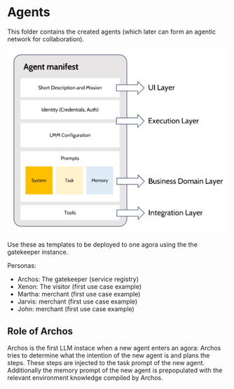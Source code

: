 # Agents

This folder contains the created agents (which later can form an agentic network for collaboration).

![Diagram](/img/agent-manifest.jpg)

Use these as templates to be deployed to one agora using the the gatekeeper instance.

Personas:
* Archos: The gatekeeper (service registry)
* Xenon: The visitor (first use case example)
* Martha: merchant (first use case example)
* Jarvis: merchant (first use case example)
* John: merchant (first use case example)

## Role of Archos
Archos is the first LLM instace when a new agent enters an agora: Archos tries to determine what the intention of the new agent is and plans the steps. These steps are injected to the task prompt of the new agent. Additionally the memory prompt of the new agent is prepopulated with the relevant environment knowledge compiled by Archos.